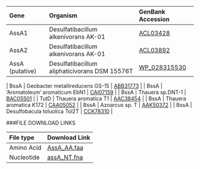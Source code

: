 Gene | Organism | GenBank Accession |
 :--- | :--- | :--- |
| AssA1 | Desulfatibacillum alkenivorans AK-01 | [ACL03428](http://www.ncbi.nlm.nih.gov/protein/ACL03428) |
| AssA2 | Desulfatibacillum alkenivorans AK-01 | [ACL03892](http://www.ncbi.nlm.nih.gov/protein/ACL03892) |
| AssA (putative) | Desulfatibacillum aliphaticivorans DSM 15576T | [WP_028315530](http://www.ncbi.nlm.nih.gov/protein/WP_028315530) |

| BssA | Geobacter metallireducens GS-15 | [ABB31773](http://www.ncbi.nlm.nih.gov/protein/ABB31773) |
| BssA | ‘Aromatoleum’ aromaticum EbN1 | [CAI07159](http://www.ncbi.nlm.nih.gov/protein/CAI07159) |
| BssA | Thauera sp.DNT-1 | [BAC05501](http://www.ncbi.nlm.nih.gov/protein/BAC05501) |
| TutD | Thauera aromatica T1 | [AAC38454](http://www.ncbi.nlm.nih.gov/protein/AAC38454) |
| BssA | Thauera aromatica K172 | [CAA05052](http://www.ncbi.nlm.nih.gov/protein/CAA05052) |
| BssA | Azoarcus sp. T | [AAK50372](http://www.ncbi.nlm.nih.gov/protein/AAK50372) |
| BssA | Desulfobacula toluolica Tol2T | [CCK78310](http://www.ncbi.nlm.nih.gov/protein/CCK78310) |

###FILE DOWNLOAD LINKS

 File type | Download Link |
 :--- | :---------- | 
| Amino Acid | [AssA_AA.faa](amino_acid/AssA_AA.faa) |
| Nucleotide | [assA_NT.fna](nucleotide/assA_NT.fna) |
